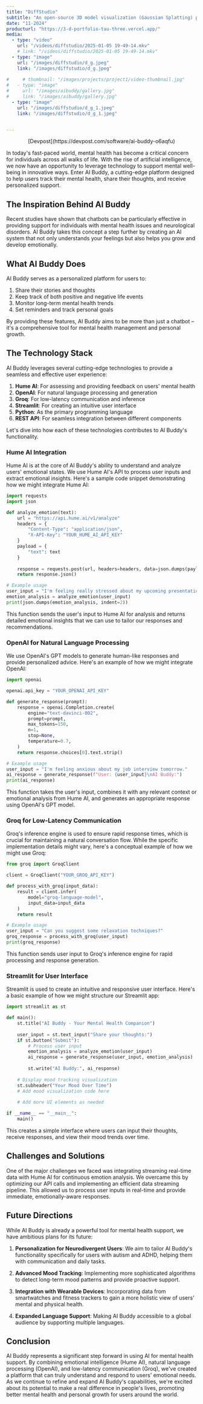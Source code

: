 ```yaml
---
title: "DiffStudio"
subtitle: "An open-source 3D model visualization (Gaussian Splatting) platform"
date: "11-2024"
producturl: "https://3-d-portfolio-tau-three.vercel.app/"
media:
  - type: "video"
    url: "/videos/diffstudio/2025-01-05 19-49-14.mkv"
    # link: "/videos/diffstudio/2025-01-05 19-49-14.mkv"
  - type: "image"
    url: "/images/diffstudio/d_g.jpeg"
    link: "/images/diffstudio/d_g.jpeg"
  
#     # thumbnail: "/images/projects/project1/video-thumbnail.jpg"
#   - type: "image"
#     url: "/images/aibuddy/gallery.jpg"
#     link: "/images/aibuddy/gallery.jpg"
  - type: "image"
    url: "/images/diffstudio/d_g_1.jpeg"
    link: "/images/diffstudio/d_g_1.jpeg"


---
```


<p align="center">[Devpost](https://devpost.com/software/ai-buddy-o6aqfu)</p>

In today's fast-paced world, mental health has become a critical concern for individuals across all walks of life. With the rise of artificial intelligence, we now have an opportunity to leverage technology to support mental well-being in innovative ways. Enter AI Buddy, a cutting-edge platform designed to help users track their mental health, share their thoughts, and receive personalized support.

## The Inspiration Behind AI Buddy

Recent studies have shown that chatbots can be particularly effective in providing support for individuals with mental health issues and neurological disorders. AI Buddy takes this concept a step further by creating an AI system that not only understands your feelings but also helps you grow and develop emotionally.

## What AI Buddy Does

AI Buddy serves as a personalized platform for users to:

1. Share their stories and thoughts
2. Keep track of both positive and negative life events
3. Monitor long-term mental health trends
4. Set reminders and track personal goals

By providing these features, AI Buddy aims to be more than just a chatbot – it's a comprehensive tool for mental health management and personal growth.

## The Technology Stack

AI Buddy leverages several cutting-edge technologies to provide a seamless and effective user experience:

1. **Hume AI**: For assessing and providing feedback on users' mental health
2. **OpenAI**: For natural language processing and generation
3. **Groq**: For low-latency communication and inference
4. **Streamlit**: For creating an intuitive user interface
5. **Python**: As the primary programming language
6. **REST API**: For seamless integration between different components

Let's dive into how each of these technologies contributes to AI Buddy's functionality.

### Hume AI Integration

Hume AI is at the core of AI Buddy's ability to understand and analyze users' emotional states. We use Hume AI's API to process user inputs and extract emotional insights. Here's a sample code snippet demonstrating how we might integrate Hume AI:

```python
import requests
import json

def analyze_emotion(text):
    url = "https://api.hume.ai/v1/analyze"
    headers = {
        "Content-Type": "application/json",
        "X-API-Key": "YOUR_HUME_AI_API_KEY"
    }
    payload = {
        "text": text
    }
    
    response = requests.post(url, headers=headers, data=json.dumps(payload))
    return response.json()

# Example usage
user_input = "I'm feeling really stressed about my upcoming presentation."
emotion_analysis = analyze_emotion(user_input)
print(json.dumps(emotion_analysis, indent=2))
```

This function sends the user's input to Hume AI for analysis and returns detailed emotional insights that we can use to tailor our responses and recommendations.

### OpenAI for Natural Language Processing

We use OpenAI's GPT models to generate human-like responses and provide personalized advice. Here's an example of how we might integrate OpenAI:

```python
import openai

openai.api_key = "YOUR_OPENAI_API_KEY"

def generate_response(prompt):
    response = openai.Completion.create(
        engine="text-davinci-002",
        prompt=prompt,
        max_tokens=150,
        n=1,
        stop=None,
        temperature=0.7,
    )
    return response.choices[0].text.strip()

# Example usage
user_input = "I'm feeling anxious about my job interview tomorrow."
ai_response = generate_response(f"User: {user_input}\nAI Buddy:")
print(ai_response)
```

This function takes the user's input, combines it with any relevant context or emotional analysis from Hume AI, and generates an appropriate response using OpenAI's GPT model.

### Groq for Low-Latency Communication

Groq's inference engine is used to ensure rapid response times, which is crucial for maintaining a natural conversation flow. While the specific implementation details might vary, here's a conceptual example of how we might use Groq:

```python
from groq import GroqClient

client = GroqClient("YOUR_GROQ_API_KEY")

def process_with_groq(input_data):
    result = client.infer(
        model="groq-language-model",
        input_data=input_data
    )
    return result

# Example usage
user_input = "Can you suggest some relaxation techniques?"
groq_response = process_with_groq(user_input)
print(groq_response)
```

This function sends user input to Groq's inference engine for rapid processing and response generation.

### Streamlit for User Interface

Streamlit is used to create an intuitive and responsive user interface. Here's a basic example of how we might structure our Streamlit app:

```python
import streamlit as st

def main():
    st.title("AI Buddy - Your Mental Health Companion")
    
    user_input = st.text_input("Share your thoughts:")
    if st.button("Submit"):
        # Process user input
        emotion_analysis = analyze_emotion(user_input)
        ai_response = generate_response(user_input, emotion_analysis)
        
        st.write("AI Buddy:", ai_response)
        
    # Display mood tracking visualization
    st.subheader("Your Mood Over Time")
    # Add mood visualization code here
    
    # Add more UI elements as needed

if __name__ == "__main__":
    main()
```

This creates a simple interface where users can input their thoughts, receive responses, and view their mood trends over time.

## Challenges and Solutions

One of the major challenges we faced was integrating streaming real-time data with Hume AI for continuous emotion analysis. We overcame this by optimizing our API calls and implementing an efficient data streaming pipeline. This allowed us to process user inputs in real-time and provide immediate, emotionally-aware responses.

## Future Directions

While AI Buddy is already a powerful tool for mental health support, we have ambitious plans for its future:

1. **Personalization for Neurodivergent Users**: We aim to tailor AI Buddy's functionality specifically for users with autism and ADHD, helping them with communication and daily tasks.

2. **Advanced Mood Tracking**: Implementing more sophisticated algorithms to detect long-term mood patterns and provide proactive support.

3. **Integration with Wearable Devices**: Incorporating data from smartwatches and fitness trackers to gain a more holistic view of users' mental and physical health.

4. **Expanded Language Support**: Making AI Buddy accessible to a global audience by supporting multiple languages.

## Conclusion

AI Buddy represents a significant step forward in using AI for mental health support. By combining emotional intelligence (Hume AI), natural language processing (OpenAI), and low-latency communication (Groq), we've created a platform that can truly understand and respond to users' emotional needs. As we continue to refine and expand AI Buddy's capabilities, we're excited about its potential to make a real difference in people's lives, promoting better mental health and personal growth for users around the world.